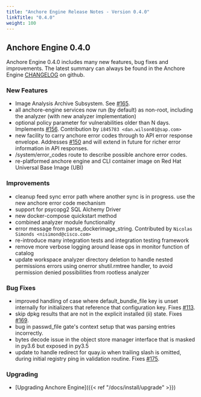 ```yaml
---
title: "Anchore Engine Release Notes - Version 0.4.0"
linkTitle: "0.4.0"
weight: 100
---
```


## Anchore Engine 0.4.0

Anchore Engine 0.4.0 includes many new features, bug fixes and improvements.  The latest summary can always be found in the Anchore Engine [CHANGELOG](https://github.com/anchore/anchore-engine/blob/master/CHANGELOG.md) on github.

### New Features

+ Image Analysis Archive Subsystem. See [#165](https://github.com/anchore/anchore-engine/issues/165).
+ all anchore-engine services now run (by default) as non-root, including the analyzer (with new analyzer implementation)
+ optional policy parameter for vulnerabilities older than N days. Implements [#156](https://github.com/anchore/anchore-engine/issues/156). Contribution by ``i845783 <dan.wilson01@sap.com>``
+ new facility to carry anchore error codes through to API error response envelope.  Addresses [#150](https://github.com/anchore/anchore-engine/issues/150) and will extend in future for richer error information in API responses.
+ /system/error_codes route to describe possible anchore error codes.
+ re-platformed anchore engine and CLI container image on Red Hat Universal Base Image (UBI)

### Improvements

+ cleanup feed sync error path where another sync is in progress. use the new anchore error code mechanism
+ support for psycopg2 SQL Alchemy Driver
+ new docker-compose quickstart method
+ combined analyzer module functionality
+ error message from parse_dockerimage_string. Contributed by ``Nicolas Simonds <nisimond@cisco.com>``
+ re-introduce many integration tests and integration testing framework
+ remove more verbose logging around lease ops in monitor function of catalog
+ update workspace analyzer directory deletion to handle nested permissions errors using onerror shutil.rmtree handler, to avoid permission denied possibilities from rootless analyzer

### Bug Fixes

+ improved handling of case where default_bundle_file key is unset internally for initializers that reference that configuration key. Fixes [#113](https://github.com/anchore/anchore-engine/issues/113).
+ skip dpkg results that are not in the explicit installed (ii) state.  Fixes [#169](https://github.com/anchore/anchore-engine/issues/169).
+ bug in passwd_file gate's context setup that was parsing entries incorrectly.
+ bytes decode issue in the object store manager interface that is masked in py3.6 but exposed in py3.5
+ update to handle redirect for quay.io when trailing slash is omitted, during initial registry ping in validation routine.  Fixes [#175](https://github.com/anchore/anchore-engine/issues/175).

### Upgrading

* [Upgrading Anchore Engine]({{< ref "/docs/install/upgrade" >}})
